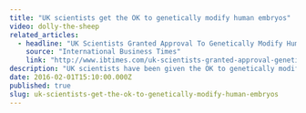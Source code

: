 ```yaml
---
title: "UK scientists get the OK to genetically modify human embryos"
video: dolly-the-sheep
related_articles:
  - headline: "UK Scientists Granted Approval To Genetically Modify Human Embryos For Research"
    source: "International Business Times"
    link: "http://www.ibtimes.com/uk-scientists-granted-approval-genetically-modify-human-embryos-research-2287935"
description: "UK scientists have been given the OK to genetically modify human embryos for research. Remember when Dolly the Sheep seemed controversial? The good old days!"
date: 2016-02-01T15:10:00.000Z
published: true
slug: uk-scientists-get-the-ok-to-genetically-modify-human-embryos
---
```


